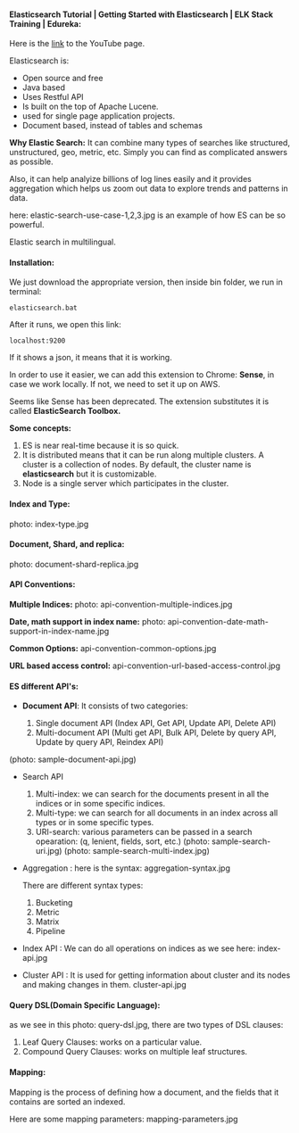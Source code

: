 #### Elasticsearch Tutorial | Getting Started with Elasticsearch | ELK Stack Training | Edureka:

Here is the [link]() to the YouTube page.

Elasticsearch is:

- Open source and free
- Java based
- Uses Restful API
- Is built on the top of Apache Lucene.
- used for single page application projects.
- Document based, instead of tables and schemas

__Why Elastic Search:__ It can combine many types of searches like structured, unstructured, geo, metric, etc. Simply you can find as complicated answers as possible.

Also, it can help analyize billions of log lines easily and it provides aggregation which helps us zoom out data to explore trends and patterns in data.

here: elastic-search-use-case-1,2,3.jpg  is an example of how ES can be so powerful.

Elastic search in multilingual.

#### Installation:

We just download the appropriate version, then inside bin folder, we run in terminal:
```
elasticsearch.bat 
```

After it runs, we open this link:
```
localhost:9200
```
If it shows a json, it means that it is working.

In order to use it easier, we can add this extension to Chrome: __Sense__, in case we work locally. If not, we need to set it up on AWS.

Seems like Sense has been deprecated. The extension substitutes it is called __ElasticSearch Toolbox.__

__Some concepts:__

1) ES is near real-time because it is so quick.
2) It is distributed means that it can be run along multiple clusters. A cluster is a collection of nodes. By default, the cluster name is __elasticsearch__ but it is customizable.
3) Node is a single server which participates in the cluster.

#### Index and Type: 
photo: index-type.jpg


#### Document, Shard, and replica:
photo: document-shard-replica.jpg


#### API Conventions:

__Multiple Indices:__ photo: api-convention-multiple-indices.jpg

__Date, math support in index name:__ photo: api-convention-date-math-support-in-index-name.jpg

__Common Options:__ api-convention-common-options.jpg

__URL based access control:__ api-convention-url-based-access-control.jpg

#### ES different API's:

- __Document API__: It consists of two categories:
    
    1) Single document API (Index API, Get API, Update API, Delete API)
    2) Multi-document API (Multi get API, Bulk API, Delete by query API, Update by query API, Reindex API)
    
 (photo: sample-document-api.jpg)
 
    
- Search API

    1) Multi-index: we can search for the documents present in all the indices or in some specific indices.
    2) Multi-type:  we can search for all documents in an index across all types or in some specific types.
    3) URI-search: various parameters can be passed in a search opearation: (q, lenient, fields, sort, etc.)
    (photo: sample-search-uri.jpg)
    (photo: sample-search-multi-index.jpg)
- Aggregation : here is the syntax: aggregation-syntax.jpg

    There are different syntax types:
   
     1) Bucketing
     2) Metric
     3) Matrix
     4) Pipeline
     
- Index API : We can do all operations on indices as we see here: index-api.jpg
- Cluster API : It is used for getting information about cluster and its nodes and making changes in them. cluster-api.jpg


#### Query DSL(Domain Specific Language):

as we see in this photo: query-dsl.jpg, there are two types of DSL clauses:
   
   1) Leaf Query Clauses: works on a particular value.
   2) Compound Query Clauses: works on multiple leaf structures.
   
#### Mapping: 
Mapping is the process of defining how a document, and the fields that it contains are sorted an indexed.

Here are some mapping parameters: mapping-parameters.jpg
   


